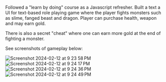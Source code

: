 Followed a "learn by doing" course as a Javascript refresher.
Built a text a UI for text-based role playing game where the player fights monsters such as slime, fanged beast and dragon.
Player can purchase health, weapon and may earn gold.

There is also a secret "cheat" where one can earn more gold at the end of fighting a monster.

See screenshots of gameplay below:

![Screenshot 2024-02-12 at 9 23 58 PM](https://github.com/jaymichalek/FCC-DragonRepeller/assets/39870122/3090257a-93c2-4eab-bc0f-c28982a817f0)
![Screenshot 2024-02-12 at 9 24 17 PM](https://github.com/jaymichalek/FCC-DragonRepeller/assets/39870122/ad9e28e3-7ecf-4cf0-9163-527abf962b7e)
![Screenshot 2024-02-12 at 9 24 36 PM](https://github.com/jaymichalek/FCC-DragonRepeller/assets/39870122/83eb1b1d-67f2-4202-b58c-50319da84ff2)
![Screenshot 2024-02-12 at 9 24 49 PM](https://github.com/jaymichalek/FCC-DragonRepeller/assets/39870122/b0e42259-7bec-4913-8aaf-754f22388c92)

